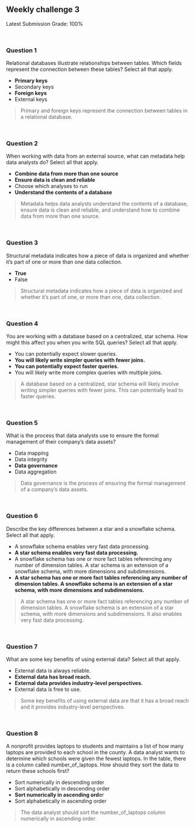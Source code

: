 ## Weekly challenge 3

Latest Submission Grade: 100%

&nbsp;

### Question 1

Relational databases illustrate relationships between tables. Which fields represent the connection between these tables? Select all that apply.


* **Primary keys**
* Secondary keys
* **Foreign keys**
* External keys

>Primary and foreign keys represent the connection between tables in a relational database.

&nbsp;

### Question 2

When working with data from an external source, what can metadata help data analysts do? Select all that apply.

* **Combine data from more than one source**
* **Ensure data is clean and reliable**
* Choose which analyses to run
* **Understand the contents of a database**

>Metadata helps data analysts understand the contents of a database, ensure data is clean and reliable, and understand how to combine data from more than one source. 

&nbsp;

### Question 3

Structural metadata indicates how a piece of data is organized and whether it’s part of one or more than one data collection. 

* **True**
* False 

>Structural metadata indicates how a piece of data is organized and whether it’s part of one, or more than one, data collection. 

&nbsp;

### Question 4

You are working with a database based on a centralized, star schema. How might this affect you when you write SQL queries? Select all that apply.

* You can potentially expect slower queries.
* **You will likely write simpler queries with fewer joins.**
* **You can potentially expect faster queries.**
* You will likely write more complex queries with multiple joins.


> A database based on a centralized, star schema will likely involve writing simpler queries with fewer joins. This can potentially lead to faster queries.

&nbsp;

### Question 5
What is the process that data analysts use to ensure the formal management of their company’s data assets?


* Data mapping
* Data integrity
* **Data governance**
* Data aggregation

> Data governance is the process of ensuring the formal management of a company’s data assets.

&nbsp;

### Question 6

Describe the key differences between a star and a snowflake schema. Select all that apply.

- A snowflake schema enables very fast data processing.
- **A star schema enables very fast data processing.**
- A snowflake schema has one or more fact tables referencing any number of dimension tables. A star schema is an extension of a snowflake schema, with more dimensions and subdimensions.
- **A star schema has one or more fact tables referencing any number of dimension tables. A snowflake schema is an extension of a star schema, with more dimensions and subdimensions.**

> A star schema has one or more fact tables referencing any number of dimension tables. A snowflake schema is an extension of a star schema, with more dimensions and subdimensions. It also enables very fast data processing.

&nbsp;

### Question 7

What are some key benefits of using external data? Select all that apply.


* External data is always reliable.
* **External data has broad reach.**
* **External data provides industry-level perspectives.**
* External data is free to use.

> Some key benefits of using external data are that it has a broad reach and it provides industry-level perspectives.

&nbsp;

### Question 8

A nonprofit provides laptops to students and maintains a list of how many laptops are provided to each school in the county. A data analyst wants to determine which schools were given the fewest laptops. In the table, there is a column called number_of_laptops. How should they sort the data to return these schools first?

* Sort numerically in descending order
* Sort alphabetically in descending order
* **Sort numerically in ascending ord**er
* Sort alphabetically in ascending order

> The data analyst should sort the number_of_laptops column numerically in ascending order. 
